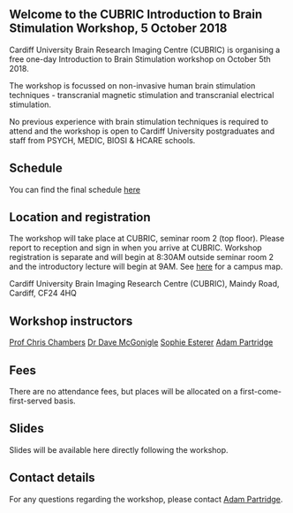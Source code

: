 ## Welcome to the CUBRIC Introduction to Brain Stimulation Workshop, 5 October 2018

Cardiff University Brain Research Imaging Centre (CUBRIC) is organising a free one-day Introduction to Brain Stimulation workshop on October 5th 2018.

The workshop is focussed on non-invasive human brain stimulation techniques - transcranial magnetic stimulation and transcranial electrical stimulation. 

No previous experience with brain stimulation techniques is required to attend and the workshop is open to Cardiff University postgraduates and staff from PSYCH, MEDIC, BIOSI & HCARE schools.

## Schedule

You can find the final schedule [here]()

## Location and registration

The workshop will take place at CUBRIC, seminar room 2 (top floor). Please report to reception and sign in when you arrive at CUBRIC. Workshop registration is separate and will begin at 8:30AM outside seminar room 2 and the introductory lecture will begin at 9AM. See [here](https://www.cardiff.ac.uk/visit/map) for a campus map.

Cardiff University Brain Imaging Research Centre (CUBRIC),
Maindy Road,
Cardiff,
CF24 4HQ

## Workshop instructors

[Prof Chris Chambers](https://www.cardiff.ac.uk/people/view/133632-chambers-chris)
[Dr Dave McGonigle](https://www.cardiff.ac.uk/people/view/1156531-mcgonigle-david)
[Sophie Esterer](https://www.cardiff.ac.uk/people/research-students/view/1185234-esterer-sophie)
[Adam Partridge](https://www.cardiff.ac.uk/people/view/1273362-)

## Fees

There are no attendance fees, but places will be allocated on a first-come-first-served basis. 

## Slides

Slides will be available here directly following the workshop.

## Contact details

For any questions regarding the workshop, please contact [Adam Partridge](PartridgeA2@cardiff.ac.uk).
